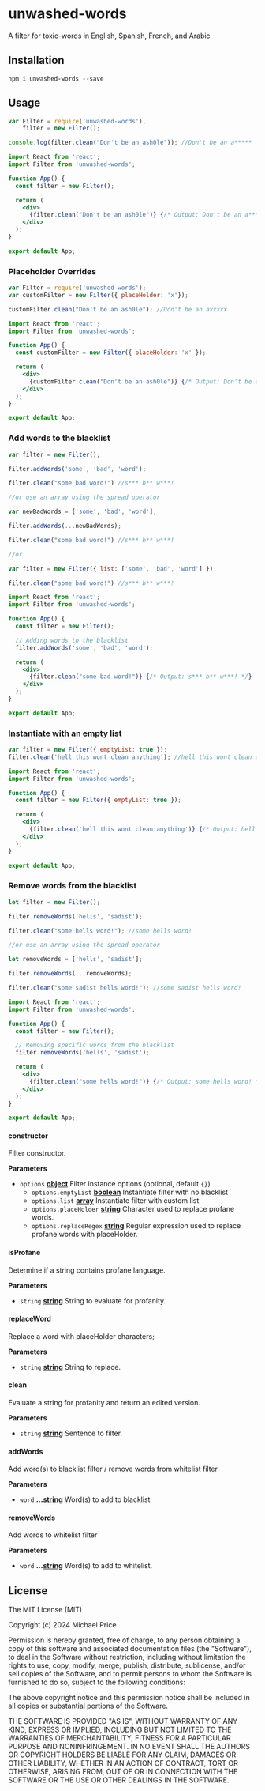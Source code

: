 # unwashed-words

A filter for toxic-words in English, Spanish, French, and Arabic 

## Installation

    npm i unwashed-words --save

## Usage

```js
var Filter = require('unwashed-words'),
    filter = new Filter();

console.log(filter.clean("Don't be an ash0le")); //Don't be an a*****
```

```jsx
import React from 'react';
import Filter from 'unwashed-words';

function App() {
  const filter = new Filter();

  return (
    <div>
      {filter.clean("Don't be an ash0le")} {/* Output: Don't be an a***** */}
    </div>
  );
}

export default App;
```

### Placeholder Overrides

```js
var Filter = require('unwashed-words');
var customFilter = new Filter({ placeHolder: 'x'});

customFilter.clean("Don't be an ash0le"); //Don't be an axxxxx
```

```jsx
import React from 'react';
import Filter from 'unwashed-words';

function App() {
  const customFilter = new Filter({ placeHolder: 'x' });

  return (
    <div>
      {customFilter.clean("Don't be an ash0le")} {/* Output: Don't be an axxxxx */}
    </div>
  );
}

export default App;
```

### Add words to the blacklist

```js
var filter = new Filter(); 

filter.addWords('some', 'bad', 'word');

filter.clean("some bad word!") //s*** b** w***!

//or use an array using the spread operator

var newBadWords = ['some', 'bad', 'word'];

filter.addWords(...newBadWords);

filter.clean("some bad word!") //s*** b** w***!

//or

var filter = new Filter({ list: ['some', 'bad', 'word'] }); 

filter.clean("some bad word!") //s*** b** w***!
```

```jsx
import React from 'react';
import Filter from 'unwashed-words';

function App() {
  const filter = new Filter();

  // Adding words to the blacklist
  filter.addWords('some', 'bad', 'word');

  return (
    <div>
      {filter.clean("some bad word!")} {/* Output: s*** b** w***! */}
    </div>
  );
}

export default App;
```

### Instantiate with an empty list

```js
var filter = new Filter({ emptyList: true }); 
filter.clean('hell this wont clean anything'); //hell this wont clean anything
```

```jsx
import React from 'react';
import Filter from 'unwashed-words';

function App() {
  const filter = new Filter({ emptyList: true });

  return (
    <div>
      {filter.clean('hell this wont clean anything')} {/* Output: hell this wont clean anything */}
    </div>
  );
}

export default App;
```

### Remove words from the blacklist

```js
let filter = new Filter(); 

filter.removeWords('hells', 'sadist');

filter.clean("some hells word!"); //some hells word!

//or use an array using the spread operator

let removeWords = ['hells', 'sadist'];

filter.removeWords(...removeWords);

filter.clean("some sadist hells word!"); //some sadist hells word!
```

```jsx
import React from 'react';
import Filter from 'unwashed-words';

function App() {
  const filter = new Filter();

  // Removing specific words from the blacklist
  filter.removeWords('hells', 'sadist');

  return (
    <div>
      {filter.clean("some hells word!")} {/* Output: some hells word! */}
    </div>
  );
}

export default App;
```


#### constructor

Filter constructor.

**Parameters**

-   `options` **[object](https://developer.mozilla.org/en-US/docs/Web/JavaScript/Reference/Global_Objects/Object)** Filter instance options (optional, default `{}`)
    -   `options.emptyList` **[boolean](https://developer.mozilla.org/en-US/docs/Web/JavaScript/Reference/Global_Objects/Boolean)** Instantiate filter with no blacklist
    -   `options.list` **[array](https://developer.mozilla.org/en-US/docs/Web/JavaScript/Reference/Global_Objects/Array)** Instantiate filter with custom list
    -   `options.placeHolder` **[string](https://developer.mozilla.org/en-US/docs/Web/JavaScript/Reference/Global_Objects/String)** Character used to replace profane words.
    -   `options.replaceRegex` **[string](https://developer.mozilla.org/en-US/docs/Web/JavaScript/Reference/Global_Objects/String)** Regular expression used to replace profane words with placeHolder.

#### isProfane

Determine if a string contains profane language.

**Parameters**

-   `string` **[string](https://developer.mozilla.org/en-US/docs/Web/JavaScript/Reference/Global_Objects/String)** String to evaluate for profanity.

#### replaceWord

Replace a word with placeHolder characters;

**Parameters**

-   `string` **[string](https://developer.mozilla.org/en-US/docs/Web/JavaScript/Reference/Global_Objects/String)** String to replace.

#### clean

Evaluate a string for profanity and return an edited version.

**Parameters**

-   `string` **[string](https://developer.mozilla.org/en-US/docs/Web/JavaScript/Reference/Global_Objects/String)** Sentence to filter.

#### addWords

Add word(s) to blacklist filter / remove words from whitelist filter

**Parameters**

-   `word` **...[string](https://developer.mozilla.org/en-US/docs/Web/JavaScript/Reference/Global_Objects/String)** Word(s) to add to blacklist

#### removeWords

Add words to whitelist filter

**Parameters**

-   `word` **...[string](https://developer.mozilla.org/en-US/docs/Web/JavaScript/Reference/Global_Objects/String)** Word(s) to add to whitelist.


## License

The MIT License (MIT)

Copyright (c) 2024 Michael Price

Permission is hereby granted, free of charge, to any person obtaining a copy of
this software and associated documentation files (the "Software"), to deal in
the Software without restriction, including without limitation the rights to
use, copy, modify, merge, publish, distribute, sublicense, and/or sell copies of
the Software, and to permit persons to whom the Software is furnished to do so,
subject to the following conditions:

The above copyright notice and this permission notice shall be included in all
copies or substantial portions of the Software.

THE SOFTWARE IS PROVIDED "AS IS", WITHOUT WARRANTY OF ANY KIND, EXPRESS OR
IMPLIED, INCLUDING BUT NOT LIMITED TO THE WARRANTIES OF MERCHANTABILITY, FITNESS
FOR A PARTICULAR PURPOSE AND NONINFRINGEMENT. IN NO EVENT SHALL THE AUTHORS OR
COPYRIGHT HOLDERS BE LIABLE FOR ANY CLAIM, DAMAGES OR OTHER LIABILITY, WHETHER
IN AN ACTION OF CONTRACT, TORT OR OTHERWISE, ARISING FROM, OUT OF OR IN
CONNECTION WITH THE SOFTWARE OR THE USE OR OTHER DEALINGS IN THE SOFTWARE.
